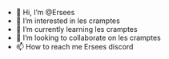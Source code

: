 - 👋 Hi, I’m @Ersees
- 👀 I’m interested in les cramptes
- 🌱 I’m currently learning les cramptes
- 💞️ I’m looking to collaborate on les cramptes
- 📫 How to reach me Ersees discord 

<!---
Erseese/Erseese is a ✨ special ✨ repository because its `README.md` (this file) appears on your GitHub profile.
You can click the Preview link to take a look at your changes.
--->
